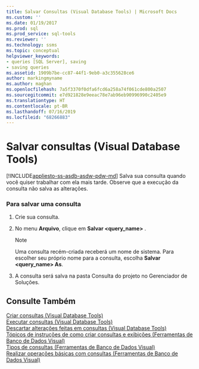 ```yaml
---
title: Salvar Consultas (Visual Database Tools) | Microsoft Docs
ms.custom: ''
ms.date: 01/19/2017
ms.prod: sql
ms.prod_service: sql-tools
ms.reviewer: ''
ms.technology: ssms
ms.topic: conceptual
helpviewer_keywords:
- queries [SQL Server], saving
- saving queries
ms.assetid: 1909b7be-cc87-44f1-9eb0-a3c355628ce6
author: markingmyname
ms.author: maghan
ms.openlocfilehash: 7a5f3370f0dfa6fcd6a258a74f061cde800a2507
ms.sourcegitcommit: e7d921828e9eeac78e7ab96eb90996990c2405e9
ms.translationtype: HT
ms.contentlocale: pt-BR
ms.lasthandoff: 07/16/2019
ms.locfileid: "68266883"
---
```

# <a name="save-queries-visual-database-tools"></a>Salvar consultas (Visual Database Tools)
[!INCLUDE[appliesto-ss-asdb-asdw-pdw-md](../../includes/appliesto-ss-asdb-asdw-pdw-md.md)]
Salva sua consulta quando você quiser trabalhar com ela mais tarde. Observe que a execução da consulta não salva as alterações.  
  
### <a name="to-save-a-query"></a>Para salvar uma consulta  
  
1.  Crie sua consulta.  
  
2.  No menu **Arquivo**, clique em **Salvar <query_name>** .  
  
    > [!NOTE]  
    > Uma consulta recém-criada receberá um nome de sistema. Para escolher seu próprio nome para a consulta, escolha **Salvar <query_name> As**.  
  
3.  A consulta será salva na pasta Consulta do projeto no Gerenciador de Soluções.  
  
## <a name="see-also"></a>Consulte Também  
[Criar consultas (Visual Database Tools)](../../ssms/visual-db-tools/create-queries-visual-database-tools.md)  
[Executar consultas (Visual Database Tools)](../../ssms/visual-db-tools/run-queries-visual-database-tools.md)  
[Descartar alterações feitas em consultas (Visual Database Tools)](../../ssms/visual-db-tools/discard-changes-made-to-queries-visual-database-tools.md)  
[Tópicos de instruções de como criar consultas e exibições (Ferramentas de Banco de Dados Visual)](../../ssms/visual-db-tools/design-queries-and-views-how-to-topics-visual-database-tools.md)  
[Tipos de consultas (Ferramentas de Banco de Dados Visual)](../../ssms/visual-db-tools/types-of-queries-visual-database-tools.md)  
[Realizar operações básicas com consultas (Ferramentas de Banco de Dados Visual)](../../ssms/visual-db-tools/perform-basic-operations-with-queries-visual-database-tools.md)  
  
